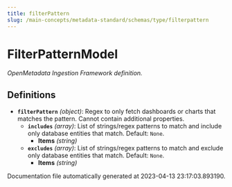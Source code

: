```yaml
---
title: filterPattern
slug: /main-concepts/metadata-standard/schemas/type/filterpattern
---
```


# FilterPatternModel

*OpenMetadata Ingestion Framework definition.*

## Definitions

- **`filterPattern`** *(object)*: Regex to only fetch dashboards or charts that matches the pattern. Cannot contain additional properties.
  - **`includes`** *(array)*: List of strings/regex patterns to match and include only database entities that match. Default: `None`.
    - **Items** *(string)*
  - **`excludes`** *(array)*: List of strings/regex patterns to match and exclude only database entities that match. Default: `None`.
    - **Items** *(string)*


Documentation file automatically generated at 2023-04-13 23:17:03.893190.
